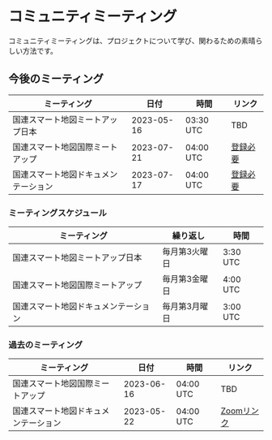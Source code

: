 # コミュニティミーティング

コミュニティミーティングは、プロジェクトについて学び、関わるための素晴らしい方法です。

## 今後のミーティング
|ミーティング| 日付 | 時間 | リンク |
|-------|------|------|------|
|国連スマート地図ミートアップ日本|2023-05-16|03:30 UTC|TBD|
|国連スマート地図国際ミートアップ|2023-07-21|04:00 UTC|[登録必要](https://ucla.zoom.us/meeting/register/tJcoc-mvrTovG920aIcgb-64RaKdVWKTb1Ik)|
|国連スマート地図ドキュメンテーション|2023-07-17|04:00 UTC|[登録必要](https://ucla.zoom.us/meeting/register/tJUrcO-pqjsiEtQZccTcBHfbeISlnexdxe4Z)|



### ミーティングスケジュール
| ミーティング | 繰り返し | 時間 |
|---------|------------|------|
|国連スマート地図ミートアップ日本|毎月第3火曜日|3:30 UTC|
|国連スマート地図国際ミートアップ|毎月第3金曜日|4:00 UTC|
|国連スマート地図ドキュメンテーション|毎月第3月曜日|3:00 UTC|

### 過去のミーティング
|ミーティング| 日付 | 時間 | リンク |
|-------|------|------|------|
|国連スマート地図国際ミートアップ|2023-06-16|04:00 UTC|TBD|
|国連スマート地図ドキュメンテーション|2023-05-22|04:00 UTC|[Zoomリンク](https://ucla.zoom.us/j/93249046195)|

